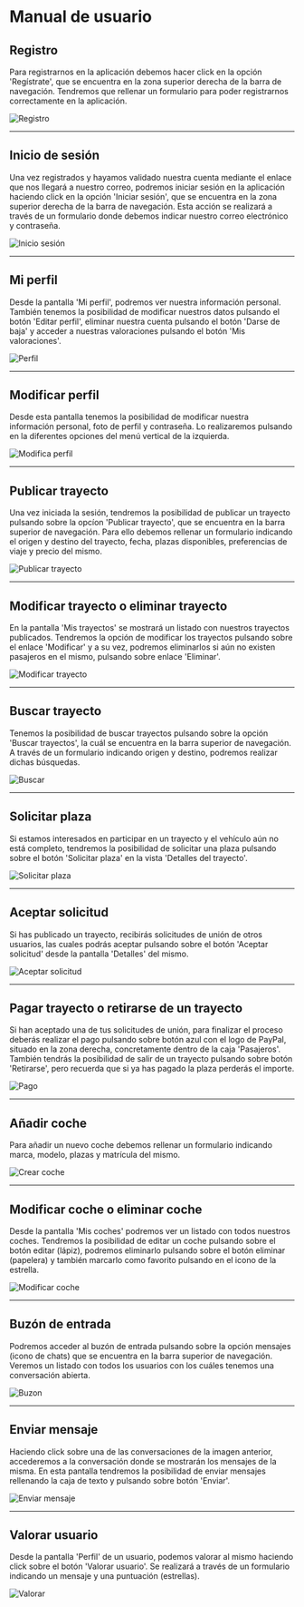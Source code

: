 # Manual de usuario

## Registro
Para registrarnos en la aplicación debemos hacer click en la opción 'Regístrate', que se encuentra en la zona superior derecha de la barra de navegación. Tendremos que rellenar un formulario para poder registrarnos correctamente en la aplicación.

![Registro](images/registro.png)

***

## Inicio de sesión
Una vez registrados y hayamos validado nuestra cuenta mediante el enlace que nos llegará a nuestro correo, podremos iniciar sesión en la aplicación haciendo click en la opción 'Iniciar sesión', que se encuentra en la zona superior derecha de la barra de navegación. Esta acción se realizará a través de un formulario donde debemos indicar nuestro correo electrónico y contraseña.

![Inicio sesión](images/iniciar-sesion.png)

***

## Mi perfil
Desde la pantalla 'Mi perfil', podremos ver nuestra información personal. También tenemos la posibilidad de modificar nuestros datos pulsando el botón 'Editar perfil', eliminar nuestra cuenta pulsando el botón 'Darse de baja' y acceder a nuestras valoraciones pulsando el botón 'Mis valoraciones'.

![Perfil](images/perfil.png)

***

## Modificar perfil
Desde esta pantalla tenemos la posibilidad de modificar nuestra información personal, foto de perfil y contraseña. Lo realizaremos pulsando en la diferentes opciones del menú vertical de la izquierda.

![Modifica perfil](images/modificar-perfil.png)

***

## Publicar trayecto
Una vez iniciada la sesión, tendremos la posibilidad de publicar un trayecto pulsando sobre la opcíon 'Publicar trayecto', que se encuentra en la barra superior de navegación. Para ello debemos rellenar un formulario indicando el origen y destino del trayecto, fecha, plazas disponibles, preferencias de viaje y precio del mismo.

![Publicar trayecto](images/publicar-trayecto.png)

***

## Modificar trayecto o eliminar trayecto
En la pantalla 'Mis trayectos' se mostrará un listado con nuestros trayectos publicados. Tendremos la opción de modificar los trayectos pulsando sobre el enlace 'Modificar' y a su vez, podremos eliminarlos si aún no existen pasajeros en el mismo, pulsando sobre enlace 'Eliminar'.

![Modificar trayecto](images/modificar-trayecto.png)

***

## Buscar trayecto
Tenemos la posibilidad de buscar trayectos pulsando sobre la opción 'Buscar trayectos', la cuál se encuentra en la barra superior de navegación. A través de un formulario indicando origen y destino, podremos realizar dichas búsquedas.

![Buscar](images/buscar.png)

***

## Solicitar plaza
Si estamos interesados en participar en un trayecto y el vehículo aún no está completo, tendremos la posibilidad de solicitar una plaza pulsando sobre el botón 'Solicitar plaza' en la vista 'Detalles del trayecto'.

![Solicitar plaza](images/solicitar.png)

***

## Aceptar solicitud
Si has publicado un trayecto, recibirás solicitudes de unión de otros usuarios, las cuales podrás aceptar pulsando sobre el botón 'Aceptar solicitud' desde la pantalla 'Detalles' del mismo.

![Aceptar solicitud](images/aceptar-solicitud.png)

***

## Pagar trayecto o retirarse de un trayecto
Si han aceptado una de tus solicitudes de unión, para finalizar el proceso deberás realizar el pago pulsando sobre botón azul con el logo de PayPal, situado en la zona derecha, concretamente dentro de la caja 'Pasajeros'. También tendrás la posibilidad de salir de un trayecto pulsando sobre botón 'Retirarse', pero recuerda que si ya has pagado la plaza perderás el importe.

![Pago](images/pago.png)

***

## Añadir coche
Para añadir un nuevo coche debemos rellenar un formulario indicando marca, modelo, plazas y matrícula del mismo.

![Crear coche](images/crear-coche.png)

***

## Modificar coche o eliminar coche
Desde la pantalla 'Mis coches' podremos ver un listado con todos nuestros coches. Tendremos la posibilidad de editar un coche pulsando sobre el botón editar (lápiz), podremos eliminarlo pulsando sobre el botón eliminar (papelera) y también marcarlo como favorito pulsando en el icono de la estrella.

![Modificar coche](images/modificar-coche.png)

***

## Buzón de entrada
Podremos acceder al buzón de entrada pulsando sobre la opción mensajes (icono de chats) que se encuentra en la barra superior de navegación. Veremos un listado con todos los usuarios con los cuáles tenemos una conversación abierta.

![Buzon](images/buzon.png)

***

## Enviar mensaje
Haciendo click sobre una de las conversaciones de la imagen anterior, accederemos a la conversación donde se mostrarán los mensajes de la misma. En esta pantalla tendremos la posibilidad de enviar mensajes rellenando la caja de texto y pulsando sobre botón 'Enviar'.

![Enviar mensaje](images/enviar-mensaje.png)

***

## Valorar usuario
Desde la pantalla 'Perfil' de un usuario, podemos valorar al mismo haciendo click sobre el botón 'Valorar usuario'. Se realizará a través de un formulario indicando un mensaje y una puntuación (estrellas).

![Valorar](images/valorar.png)
